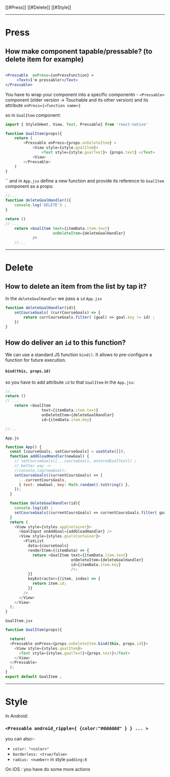 
 [[#Press]]
 [[#Delete]]
 [[#Style]]


----
# Press
## How make component tapable/pressable? (to delete item for example)

```jsx

<Pressable 	onPress={onPressFunction} >
	 <Text>I'm pressable!</Text>
</Pressable>
```


You have to wrap your component into a specific componentn -  `<Pressable>` component (older version -> Touchable and its other version) and its attribute `onPress={<function name>}`

so in `GoalItem` component:
```js
import { StyleSHeet, View, Text, Pressable} from 'react-native'

function GoalItem(props){
	return (
		<Pressable onPress={props.onDeleteItem} >
			<View style={style.goalItem}>
				<Text style={style.goalText}> {props.text} </Text>
			<View>
		</Pressable>
	)
}
```
``
and in `App.jsx` define a new function and provide its reference to `GoalItem` component as a props:
```jsx
//...
function deleteGoalHandler(){
	console.log('DELETE') ;
}

return ()
// ...
	return <GoalItem text={itemData.item.text} 
					 onDeleteItem={deleteGoalHandler} 
			/>
	//...
```


-----
# Delete
## How to delete an item from the list by tap it?
In the `deleteGoalHandler` we pass a `id`
`App.jsx`
```js
function deleteGoalHandler(id){
	setCourseGoals( (currCourseGoals) => {
		return currCourseGoals.filter( (goal) => goal.key != id) ;
	})
}
```

## How do deliver an `id` to this function?
We can use a standard JS function `bind()`. It allows to pre-configure a function for future execution. 
#### `bind(this, props.id) `
so you have to add attribute `id` to that `GoalItem` in the `App.jsx`:
```js
//...
return ()
// ...
	return <GoalItem 
				text={itemData.item.text}
				onDeleteItem={deleteGoalHandler}
				id={itemData.item.key}

//...
```


`App.js`
```js
function App() {
  const [courseGoals, setCourseGoals] = useState([]);
  function addGloadHandler(newGoal) {
    // setCourseGoals([...courseGoals, enteredGoalText]) ;
    // better way ->
    //console.log(newGoal);
    setCourseGoals((currentCoursGoals) => [
      ...currentCoursGoals,
      { text: newGoal, key: Math.random().toString() },
    ]);
  }

  function deleteGoalHandler(id){
    console.log(id) ;
    setCourseGoals((currentCoursGoals) => currentCoursGoals.filter( goal => goal.key != id) ) ;
  }
  return (
    <View style={styles.appContainer}>
      <GoalInput onAddGoal={addGloadHandler} />
      <View style={styles.goalsContainer}>
        <FlatList
          data={courseGoals}
          renderItem={(itemData) => {
            return <GoalItem text={itemData.item.text}
                             onDeleteItem={deleteGoalHandler}
                             id={itemData.item.key}
                             />;
          }}
          keyExtractor={(item, index) => {
            return item.id;
          }}
        />
      </View>
    </View>
  );
}

```

`GoalItem.jsx`
```js
function GoalItem(props){

  return(
  <Pressable onPress={props.onDeleteItem.bind(this, props.id)}>
    <View style={styles.goalItem}>
      <Text style={styles.goalText}>{props.text}</Text>
    </View>
  </Pressable>
  );
}
export default GoalItem ;
```


----
# Style
In Android: 
### `<Pressable android_ripple={ {color:"#dddddd" } } ... >`

you can also:-
- `color: "<color>"`
- `borderless: <true/false>`
- `radius: <number>`
in  style `padding:8`


On iOS :
you have do some more actions

